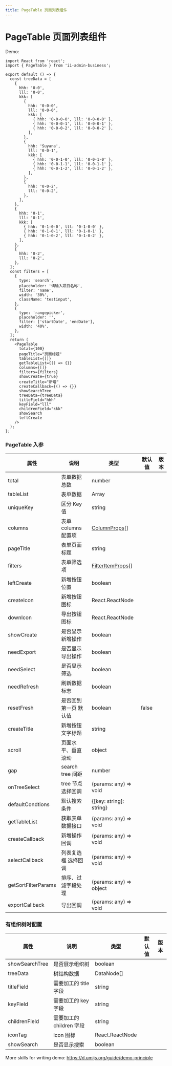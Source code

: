 ```yaml
---
title: PageTable 页面列表组件
---
```


# PageTable 页面列表组件

Demo:

```tsx
import React from 'react';
import { PageTable } from 'ii-admin-business';

export default () => {
  const treeData = [
    {
      hhh: '0-0',
      lll: '0-0',
      kkk: [
        {
          hhh: '0-0-0',
          lll: '0-0-0',
          kkk: [
            { hhh: '0-0-0-0', lll: '0-0-0-0' },
            { hhh: '0-0-0-1', lll: '0-0-0-1' },
            { hhh: '0-0-0-2', lll: '0-0-0-2' },
          ],
        },
        {
          hhh: 'Suyana',
          lll: '0-0-1',
          kkk: [
            { hhh: '0-0-1-0', lll: '0-0-1-0' },
            { hhh: '0-0-1-1', lll: '0-0-1-1' },
            { hhh: '0-0-1-2', lll: '0-0-1-2' },
          ],
        },
        {
          hhh: '0-0-2',
          lll: '0-0-2',
        },
      ],
    },
    {
      hhh: '0-1',
      lll: '0-1',
      kkk: [
        { hhh: '0-1-0-0', lll: '0-1-0-0' },
        { hhh: '0-1-0-1', lll: '0-1-0-1' },
        { hhh: '0-1-0-2', lll: '0-1-0-2' },
      ],
    },
    {
      hhh: '0-2',
      lll: '0-2',
    },
  ];
  const filters = [
    {
      type: 'search',
      placeholder: '请输入项目名称',
      filter: 'name',
      width: '30%',
      className: 'testinput',
    },
    {
      type: 'rangepicker',
      placeholder: '',
      filter: ['startDate', 'endDate'],
      width: '40%',
    },
  ];
  return (
    <PageTable
      total={100}
      pageTitle="页面标题"
      tableList={[]}
      getTableList={() => {}}
      columns={[]}
      filters={filters}
      showCreate={true}
      createTitle="新增"
      createCallback={() => {}}
      showSearchTree
      treeData={treeData}
      titleField="hhh"
      keyField="lll"
      childrenField="kkk"
      showSearch
      leftCreate
    />
  );
};
```

### PageTable 入参

| 属性                | 说明                  | 类型                                                            | 默认值 | 版本 |
| ------------------- | --------------------- | --------------------------------------------------------------- | ------ | ---- |
| total               | 表单数据总数          | number                                                          |        |      |
| tableList           | 表单数据              | Array                                                           |        |      |
| uniqueKey           | 区分 Key 值           | string                                                          |        |      |
| columns             | 表单 columns 配置项   | [ColumnProps](https://ant.design/components/table-cn/#Column)[] |        |      |
| pageTitle           | 表单页面标题          | string                                                          |        |      |
| filters             | 表单筛选项            | [FilterItemProps](/components/filter-options)[]                 |        |      |
| leftCreate          | 新增按钮位置          | boolean                                                         |        |
| createIcon          | 新增按钮图标          | React.ReactNode                                                 |        |
| downIcon            | 导出按钮图标          | React.ReactNode                                                 |        |
| showCreate          | 是否显示新增操作      | boolean                                                         |        |      |
| needExport          | 是否显示导出操作      | boolean                                                         |        |      |
| needSelect          | 是否显示筛选          | boolean                                                         |        |      |
| needRefresh         | 刷新数据标志          | boolean                                                         |        |      |
| resetFresh          | 是否回到第一页 默认值 | boolean                                                         | false  |      |
| createTitle         | 新增按钮文字标题      | string                                                          |        |      |
| scroll              | 页面水平、垂直滚动    | object                                                          |        |      |
| gap                 | search tree 间距      | number                                                          |        |      |
| onTreeSelect        | tree 节点选择回调     | (params: any) => void                                           |        |      |
| defaultCondtions    | 默认搜索条件          | {[key: string]: string}                                         |        |      |
| getTableList        | 获取表单数据接口      | (params: any) => void                                           |        |      |
| createCallback      | 新增操作回调          | (params: any) => void                                           |        |      |
| selectCallback      | 列表复选框 选择回调   | (params: any) => void                                           |        |      |
| getSortFilterParams | 排序、过滤字段处理    | (params: any) => object                                         |        |      |
| exportCallback      | 导出回调              | (params: any) => void                                           |        |      |

### 有组织树时配置

| 属性           | 说明                     | 类型            | 默认值 | 版本 |
| -------------- | ------------------------ | --------------- | ------ | ---- |
| showSearchTree | 是否展示组织树           | boolean         |        |      |
| treeData       | 树结构数据               | DataNode[]      |        |      |
| titleField     | 需要加工的 title 字段    | string          |        |      |
| keyField       | 需要加工的 key 字段      | string          |        |      |
| childrenField  | 需要加工的 children 字段 | string          |        |      |
| iconTag        | icon 图标                | React.ReactNode |        |      |
| showSearch     | 是否显示搜索             | boolean         |        |      |

More skills for writing demo: https://d.umijs.org/guide/demo-principle
